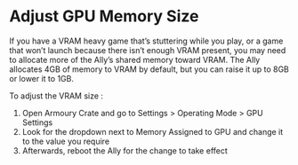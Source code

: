 # Adjust GPU Memory Size

If you have a VRAM heavy game that’s stuttering while you play, or a game that won’t launch because there isn’t enough VRAM present, you may need to allocate more of the Ally’s shared memory toward VRAM. 
The Ally allocates 4GB of memory to VRAM by default, but you can raise it up to 8GB or lower it to 1GB.

To adjust the VRAM size :

1. Open Armoury Crate and go to Settings > Operating Mode > GPU Settings
2. Look for the dropdown next to Memory Assigned to GPU and change it to the value you require
3. Afterwards, reboot the Ally for the change to take effect
